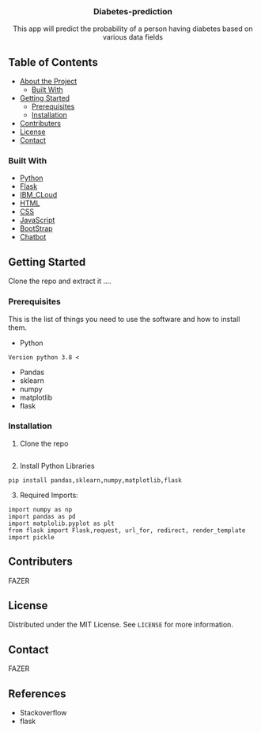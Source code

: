 <br />


  <h3 align="center">Diabetes-prediction</h3>

  <p align="center">
    This app will predict the probability of a person having diabetes based on various data fields
    <br />
   
  
    
  </p>
</p>



<!-- TABLE OF CONTENTS -->
## Table of Contents

* [About the Project](#about-the-project)
  * [Built With](#built-with)
* [Getting Started](#getting-started)
  * [Prerequisites](#prerequisites)
  * [Installation](#installation)
* [Contributers](#contributers)
* [License](#license)
* [Contact](#contact)


<!-- ABOUT THE PROJECT -->




### Built With

* [Python](python)
* [Flask](flask)
* [IBM_CLoud](IBM_Cloud)
* [HTML](HTML)
* [CSS](CSS)
* [JavaScript](JavaScript)
* [BootStrap](BootStrap)
* [Chatbot](Chatbot)

<!-- GETTING STARTED -->
## Getting Started

Clone the repo and extract it ....

### Prerequisites

This is the list of things you need to use the software and how to install them.
* Python
```
Version python 3.8 <
```
* Pandas
* sklearn
* numpy
* matplotlib
* flask

### Installation
 
1. Clone the repo
```
```
2. Install Python Libraries
```
pip install pandas,sklearn,numpy,matplotlib,flask

```

3. Required Imports:
```
import numpy as np
import pandas as pd
import matplolib.pyplot as plt
from flask import Flask,request, url_for, redirect, render_template
import pickle
```
## Contributers

FAZER



<!-- LICENSE -->
## License

Distributed under the MIT License. See `LICENSE` for more information.



<!-- CONTACT -->
## Contact
FAZER 


## References
* Stackoverflow
* flask
